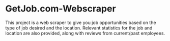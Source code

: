 # GetJob.com-Webscraper
This project is a web scraper to give you job opportunities based on the type of job desired and the location. Relevant statistics for the job and location are also provided, along with reviews from current/past employees.
